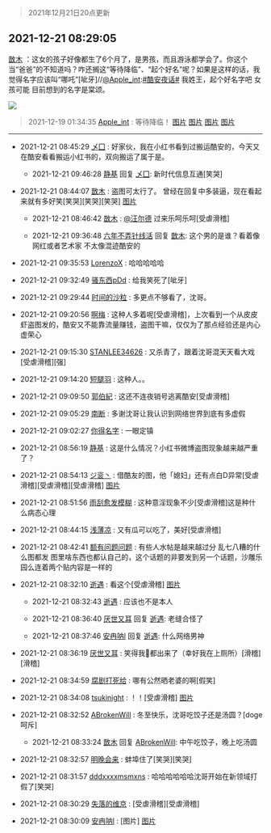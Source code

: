 > 2021年12月21日20点更新
<link rel="stylesheet" href="https://cdn.jsdelivr.net/gh/taotie6/sampleJSON@main/css/photo_show.css">
<meta name="referrer" content="no-referrer" />


 ## 2021-12-21 08:29:05 

 [㪚木](https://www.coolapk.com/feed/32263703?shareKey=Y2Y5ODUxOTE4NzZjNjFjMTMzMjY~) ：这女的孩子好像都生了6个月了，是男孩，而且游泳都学会了。你这个当“爸爸”的不知道吗？咋还搁这“等待降临”、“起个好名”呢？如果是这样的话，我觉得名字应该叫“哪吒”[呲牙]//<a class="feed-link-uname" href="/u/Apple_int">@Apple_int</a>:<a class="feed-link-tag" href="/t/酷安夜话?type=0">#酷安夜话#</a> 我姓王，起个好名字吧 女孩可能 目前想到的名字是棠颂。 

<div class="album">
<img class="img-item" src="http://image.coolapk.com/feed/2021/1221/08/1081091_aa68019c_6544_7641_458@1440x2290.jpeg" />
</div>

> 2021-12-19 01:34:35 
> [Apple_int](https://www.coolapk.com/feed/32220642?shareKey=YjA4ZGRmMzc2YTIyNjFjMTMzMjY~) : 等待降临！ 
[图片](http://image.coolapk.com/feed/2021/1219/01/4374681_328bd8e7_8873_8989_599@1080x1440.jpeg)
[图片](http://image.coolapk.com/feed/2021/1219/01/4374681_aa779c7a_8873_8997_902@1080x1440.jpeg)
[图片](http://image.coolapk.com/feed/2021/1219/01/4374681_c88f9a67_8873_9006_659@1080x1440.jpeg)
[图片](http://image.coolapk.com/feed/2021/1219/01/4374681_d4946fb1_8873_9015_854@1080x1440.jpeg)

 ------- 

- 2021-12-21 08:45:29 [乄囗](uid=759206) : 好家伙，我在小红书看到过搬运酷安的，今天又在酷安看看搬运小红书的，双向搬运了属于是。 

    - 2021-12-21 09:46:28 [静基](uid=1353091) 回复 [乄囗](uid=759206): 新时代信息互通[笑哭] 

- 2021-12-21 08:44:07 [㪚木](uid=1081091) : 盗图可太行了。
曾经在回复中多装逼，现在看起来就有多好笑[笑哭][笑哭][笑哭] [图片](http://image.coolapk.com/feed/2021/1221/08/1081091_f65acaf5_7445_2252_334@1080x5021.png)

    - 2021-12-21 08:46:42 [㪚木](uid=1081091) : <a class="feed-link-uname" href="/u/汪尔德">@汪尔德</a> 过来乐呵乐呵[受虐滑稽] 

    - 2021-12-21 09:36:48 [六年不弄针线活](uid=8385282) 回复 [㪚木](uid=1081091): 这个男的是谁？看着像网红或者艺术家 不太像混迹酷安的 

- 2021-12-21 09:35:53 [LorenzoX](uid=645650) : 哈哈哈哈哈 

- 2021-12-21 09:32:49 [骚东西pDd](uid=1068330) : 给我笑死了[呲牙] 

- 2021-12-21 09:29:44 [时间的沙粒](uid=1600844) : 多更点不够看了，沈哥。 

- 2021-12-21 09:20:56 [啊梅](uid=3238080) : 这种人多着呢[受虐滑稽]，上次看到一个从皮皮虾盗图发的，酷安又不能靠流量赚钱，盗图干嘛，仅仅为了那点经验还是内心虚荣心 

- 2021-12-21 09:15:30 [STANLEE34626](uid=3325205) : 又杀青了，跟着沈哥混天天看大戏[受虐滑稽][强] 

- 2021-12-21 09:14:20 [短腿羽](uid=3861796) : 这种人。。 

- 2021-12-21 09:09:50 [郭伯紀](uid=2859803) : 这还不连夜销号逃离酷安[受虐滑稽] 

- 2021-12-21 09:05:29 [南断](uid=1225983) : 多谢沈哥让我认识到网络世界到底有多虚假 

- 2021-12-21 09:02:27 [你得名字](uid=3172248) : 一眼定镇 

- 2021-12-21 08:56:19 [静基](uid=1353091) : 这是什么情况？小红书微博盗图现象越来越严重了？ 

- 2021-12-21 08:54:13 [ジ衮丶](uid=494451) : 借酷友的图，他「媳妇」还有点白D异常[受虐滑稽][受虐滑稽][受虐滑稽] [图片](http://image.coolapk.com/feed/2021/1221/08/494451_f75dc6ad_8051_8497_310@719x1215.jpeg)

- 2021-12-21 08:51:56 [雨刮愈发模糊](uid=994676) : 这种意淫现象不少[受虐滑稽]这是种什么病态心理 

- 2021-12-21 08:44:15 [浅薄凉](uid=1630624) : 又有瓜可以吃了，美好[受虐滑稽] 

- 2021-12-21 08:42:41 [额有问题问题](uid=3305937) : 有些人水帖是越来越过分 乱七八糟的什么图都发 图里啥东西也都认自己的，这个话题的非要发到另一个话题，沙雕乐园么连着两个贴内容是一样的 

- 2021-12-21 08:32:10 [逝遇](uid=2589293) : 看这个[受虐滑稽] [图片](http://image.coolapk.com/feed/2021/1221/08/2589293_083e3fe7_6677_8154_21@1080x2400.jpeg)

    - 2021-12-21 08:32:43 [逝遇](uid=2589293) : 应该也不是本人 

    - 2021-12-21 08:36:40 [厌世又耳](uid=1689780) 回复 [逝遇](uid=2589293): 老缝合怪了 

    - 2021-12-21 08:37:46 [安冉呐l](uid=15825470) 回复 [逝遇](uid=2589293): 什么网络男神 

- 2021-12-21 08:36:19 [厌世又耳](uid=1689780) : 笑得我💩都出来了（幸好我在上厕所）[滑稽][滑稽] 

- 2021-12-21 08:34:59 [腐剧打死给](uid=1391153) : 哪有公然晒老婆的啊[假笑] 

- 2021-12-21 08:34:08 [tsukinight](uid=3450880) : ！！[受虐滑稽] [图片](http://image.coolapk.com/feed/2021/1221/08/3450880_33ea00f7_6846_8328_459@519x876.jpeg)

- 2021-12-21 08:32:52 [ABrokenWill](uid=2811141) : 冬至快乐，沈哥吃饺子还是汤圆？[doge呵斥] 

    - 2021-12-21 08:33:24 [㪚木](uid=1081091) 回复 [ABrokenWill](uid=2811141): 中午吃饺子，晚上吃汤圆 

- 2021-12-21 08:32:57 [明晚会来](uid=2290635) : 蚌埠住了[笑哭][笑哭] 

- 2021-12-21 08:31:57 [dddxxxxmsmxns](uid=4124347) : 哈哈哈哈哈哈沈哥开始在新领域打假了[笑哭] 

- 2021-12-21 08:30:29 [失落的维京](uid=2065079) : [受虐滑稽][受虐滑稽] 

- 2021-12-21 08:30:09 [安冉呐l](uid=15825470) : [图片] [图片](http://image.coolapk.com/feed/2021/1221/08/15825470_f098794e_6608_4541_37@720x956.jpeg)

